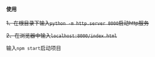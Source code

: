 #### 使用

~~1、在根目录下输入`python -m http.server 8000`启动http服务~~

~~2、在浏览器中输入`localhost:8000/index.html`~~

输入`npm start`启动项目
